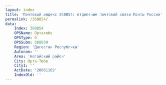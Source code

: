 ```yaml
---
layout: index
title: 'Почтовый индекс 368854: отделение почтовой связи Почты России'
permalink: /368854/
data:
    Index: 368854
    OPSName: Ортатюбе
    OPSType: О
    OPSSubm: 368839
    Region: 'Дагестан Республика'
    Autonom: ''
    Area: 'Ногайский район'
    City: Орта-Тюбе
    City1: ''
    ActDate: '20061102'
    IndexOld: ''
---
```

